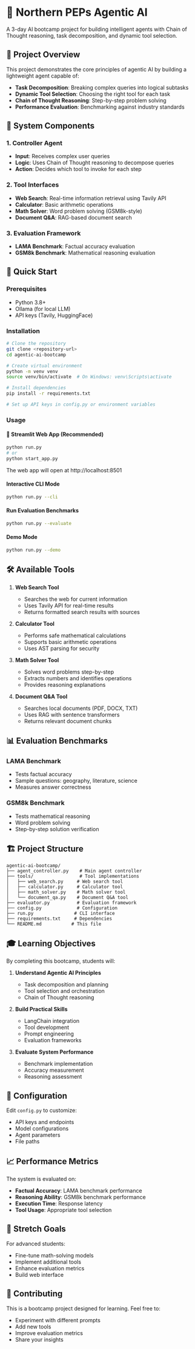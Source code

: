 # 🤖 Northern PEPs Agentic AI

A 3-day AI bootcamp project for building intelligent agents with Chain of Thought reasoning, task decomposition, and dynamic tool selection.

## 🎯 Project Overview

This project demonstrates the core principles of agentic AI by building a lightweight agent capable of:
- **Task Decomposition**: Breaking complex queries into logical subtasks
- **Dynamic Tool Selection**: Choosing the right tool for each task
- **Chain of Thought Reasoning**: Step-by-step problem solving
- **Performance Evaluation**: Benchmarking against industry standards

## 🧠 System Components

### 1. Controller Agent
- **Input**: Receives complex user queries
- **Logic**: Uses Chain of Thought reasoning to decompose queries
- **Action**: Decides which tool to invoke for each step

### 2. Tool Interfaces
- **Web Search**: Real-time information retrieval using Tavily API
- **Calculator**: Basic arithmetic operations
- **Math Solver**: Word problem solving (GSM8k-style)
- **Document Q&A**: RAG-based document search

### 3. Evaluation Framework
- **LAMA Benchmark**: Factual accuracy evaluation
- **GSM8k Benchmark**: Mathematical reasoning evaluation

## 🚀 Quick Start

### Prerequisites
- Python 3.8+
- Ollama (for local LLM)
- API keys (Tavily, HuggingFace)

### Installation
```bash
# Clone the repository
git clone <repository-url>
cd agentic-ai-bootcamp

# Create virtual environment
python -m venv venv
source venv/bin/activate  # On Windows: venv\Scripts\activate

# Install dependencies
pip install -r requirements.txt

# Set up API keys in config.py or environment variables
```

### Usage

#### 🚀 Streamlit Web App (Recommended)
```bash
python run.py
# or
python start_app.py
```
The web app will open at http://localhost:8501

#### Interactive CLI Mode
```bash
python run.py --cli
```

#### Run Evaluation Benchmarks
```bash
python run.py --evaluate
```

#### Demo Mode
```bash
python run.py --demo
```

## 🛠️ Available Tools

1. **Web Search Tool**
   - Searches the web for current information
   - Uses Tavily API for real-time results
   - Returns formatted search results with sources

2. **Calculator Tool**
   - Performs safe mathematical calculations
   - Supports basic arithmetic operations
   - Uses AST parsing for security

3. **Math Solver Tool**
   - Solves word problems step-by-step
   - Extracts numbers and identifies operations
   - Provides reasoning explanations

4. **Document Q&A Tool**
   - Searches local documents (PDF, DOCX, TXT)
   - Uses RAG with sentence transformers
   - Returns relevant document chunks

## 📊 Evaluation Benchmarks

### LAMA Benchmark
- Tests factual accuracy
- Sample questions: geography, literature, science
- Measures answer correctness

### GSM8k Benchmark
- Tests mathematical reasoning
- Word problem solving
- Step-by-step solution verification

## 🏗️ Project Structure

```
agentic-ai-bootcamp/
├── agent_controller.py    # Main agent controller
├── tools/                 # Tool implementations
│   ├── web_search.py     # Web search tool
│   ├── calculator.py     # Calculator tool
│   ├── math_solver.py    # Math solver tool
│   └── document_qa.py    # Document Q&A tool
├── evaluator.py          # Evaluation framework
├── config.py             # Configuration
├── run.py               # CLI interface
├── requirements.txt     # Dependencies
└── README.md           # This file
```

## 🎓 Learning Objectives

By completing this bootcamp, students will:

1. **Understand Agentic AI Principles**
   - Task decomposition and planning
   - Tool selection and orchestration
   - Chain of Thought reasoning

2. **Build Practical Skills**
   - LangChain integration
   - Tool development
   - Prompt engineering
   - Evaluation frameworks

3. **Evaluate System Performance**
   - Benchmark implementation
   - Accuracy measurement
   - Reasoning assessment

## 🔧 Configuration

Edit `config.py` to customize:
- API keys and endpoints
- Model configurations
- Agent parameters
- File paths

## 📈 Performance Metrics

The system is evaluated on:
- **Factual Accuracy**: LAMA benchmark performance
- **Reasoning Ability**: GSM8k benchmark performance
- **Execution Time**: Response latency
- **Tool Usage**: Appropriate tool selection

## 🚀 Stretch Goals

For advanced students:
- Fine-tune math-solving models
- Implement additional tools
- Enhance evaluation metrics
- Build web interface

## 🤝 Contributing

This is a bootcamp project designed for learning. Feel free to:
- Experiment with different prompts
- Add new tools
- Improve evaluation metrics
- Share your insights



